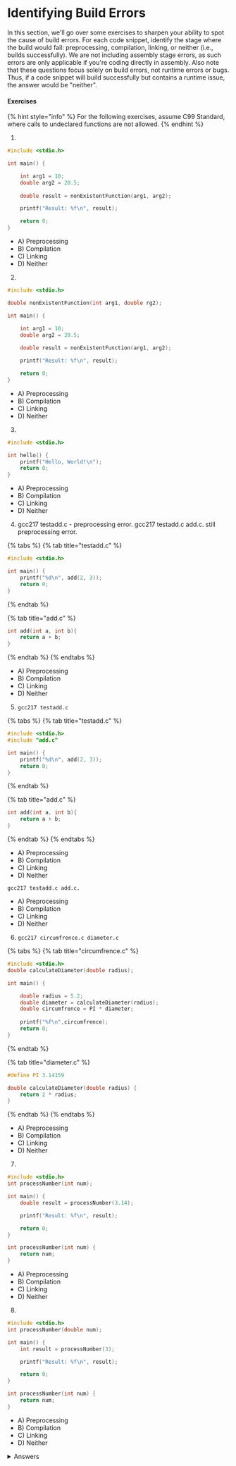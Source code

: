 # Identifying Build Errors

In this section, we'll go over some exercises to sharpen your ability to spot the cause of build errors. For each code snippet, identify the stage where the build would fail: preprocessing, compilation, linking, or neither (i.e., builds successfully). We are not including assembly stage errors, as such errors are only applicable if you're coding directly in assembly. Also note that these questions focus solely on build errors, not runtime errors or bugs. Thus, if a code snippet will build successfully but contains a runtime issue, the answer would be "neither".

#### Exercises

{% hint style="info" %}
For the following exercises, assume C99 Standard, where calls to undeclared functions are not allowed.&#x20;
{% endhint %}

1.

```c
#include <stdio.h>

int main() {

    int arg1 = 10;
    double arg2 = 20.5;
    
    double result = nonExistentFunction(arg1, arg2);

    printf("Result: %f\n", result);

    return 0;
}
```

* A) Preprocessing
* B) Compilation
* C) Linking
* D) Neither

2.

```c
#include <stdio.h>

double nonExistentFunction(int arg1, double rg2);

int main() {

    int arg1 = 10;
    double arg2 = 20.5;
    
    double result = nonExistentFunction(arg1, arg2);

    printf("Result: %f\n", result);

    return 0;
}
```

* A) Preprocessing
* B) Compilation
* C) Linking
* D) Neither

3.

```c
#include <stdio.h>

int hello() {
    printf("Hello, World!\n");
    return 0;
}
```

* A) Preprocessing
* B) Compilation
* C) Linking
* D) Neither

4. gcc217 testadd.c - preprocessing error. gcc217 testadd.c add.c. still preprocessing error.

{% tabs %}
{% tab title="testadd.c" %}
```c
#include <stdio.h>

int main() {
    printf("%d\n", add(2, 3));
    return 0;
}

```
{% endtab %}

{% tab title="add.c" %}
```c
int add(int a, int b){
    return a + b;
}
```
{% endtab %}
{% endtabs %}

* A) Preprocessing
* B) Compilation
* C) Linking
* D) Neither

5. `gcc217 testadd.c`

{% tabs %}
{% tab title="testadd.c" %}
```c
#include <stdio.h>
#include "add.c"

int main() {
    printf("%d\n", add(2, 3));
    return 0;
}
```
{% endtab %}

{% tab title="add.c" %}
```c
int add(int a, int b){
    return a + b;
}
```
{% endtab %}
{% endtabs %}

* A) Preprocessing
* B) Compilation
* C) Linking
* D) Neither

`gcc217 testadd.c add.c.`

* A) Preprocessing
* B) Compilation
* C) Linking&#x20;
* D) Neither

6. `gcc217 circumfrence.c diameter.c`

{% tabs %}
{% tab title="circumfrence.c" %}
```c
#include <stdio.h>
double calculateDiameter(double radius);

int main() {

    double radius = 5.2;
    double diameter = calculateDiameter(radius);
    double circumfrence = PI * diameter;
    
    printf("%f\n",circumfrence);
    return 0;
}
```
{% endtab %}

{% tab title="diameter.c" %}
```c
#define PI 3.14159

double calculateDiameter(double radius) {
    return 2 * radius;
}
```
{% endtab %}
{% endtabs %}

* A) Preprocessing
* B) Compilation
* C) Linking
* D) Neither

7.

```c
#include <stdio.h>
int processNumber(int num);

int main() {
    double result = processNumber(3.14);

    printf("Result: %f\n", result);

    return 0;
}

int processNumber(int num) {
    return num;
}
```

* A) Preprocessing
* B) Compilation
* C) Linking
* D) Neither

8.

```c
#include <stdio.h>
int processNumber(double num);

int main() {
    int result = processNumber(3);

    printf("Result: %f\n", result);

    return 0;
}

int processNumber(int num) {
    return num;
}
```

* A) Preprocessing
* B) Compilation
* C) Linking
* D) Neither

<details>

<summary>Answers</summary>

1. A
2. C
3. C
4. A
5. C. 5.2 = D
6. B
7. D
8. B

</details>
